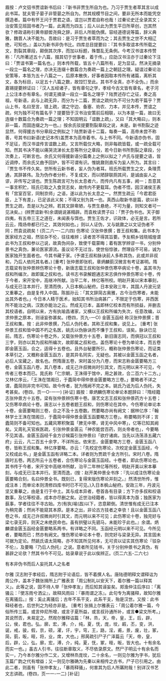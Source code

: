 <!-- { "loadSidebar": true } -->
眉按：卢文弨书贾谊新书后曰：『新书非贾生所自为也。乃习于贾生者萃其言以成此书耳。犹夫管子晏子非管晏之所自为。然其规模节目之间，要非无所本而能凭空撰造者。篇中有怀王问于贾君之语，谊岂以贾君自称也哉！过秦论史迁全录其文；治安策见班固书者乃一篇，此离而为四五；后人以此为贾生平日所草创，岂其然欤？修政语称引黄帝颛喾尧舜之辞，非后人所能伪撰。容经道德说等篇，辞义典雅，魏晋人决不能为。吾故曰：是习于贾生者萃而为之；其去贾生之世不大相辽绝，可知也。』盖以为新书非伪书比。四库总目提要曰：『其书多取谊本传所载之文，割裂其章段，颠倒其次序，而加以标题，殊瞀乱无条例。今考汉书谊本传赞称：「凡所著述五十八篇，掇其切于世事者，着于传。」应劭汉书注亦于过秦论下注曰：「贾谊书第一篇名也。」则本传所载，皆五十八篇所有，足为显证。然决无摘录一段立一篇名之理，亦决无连缀十数篇合为奏疏一篇上之朝廷之理。疑谊过秦论治安策等，本皆为五十八篇之一，后原本散佚，好事者因取本传所有诸篇，离析其文，各为标目，以足五十八篇之数，故饾饤至此。其书不全真，亦不全伪。』而余嘉锡提要辨证曰：『汉人五经诸子，皆有章句之学，孝经今古文皆有章名，老子河上公注本亦有章名，何谓无摘录一段立一篇名之理乎？陆贾述存亡之征，奏之高祖，号新语，此与上疏无异，而分为十二篇，贾谊之疏何为不可分为若干篇乎？贾山上书，名曰至言，错上疏，谓之守边、备塞、劝农、力本，并见本传，贾谊之疏，何为独不可有篇名乎？提要狃于汉书治安策前后相联，以为本是一篇，故曰无连缀十数篇合为奏疏一篇之理；不知固明云「谊数上疏」，又曰「其大略曰」，则本非一篇，而固连缀之为一也。』按余氏驳提要割裂章段之说，未是。新书割裂之迹显然，何得援古书分章段之例拟之？陆贾新语十二篇，每奏一篇，高帝未尝不称善，号其书曰新语(史记本传)盖贾本为高帝着书，与上书不同。今新语亦伪书，固不足征，而汉书谊传言谊数上疏，又言所载仅大略，则非每疏皆载，或一疏全载可知。然其书决不能以痛哭流涕长太息等所分之章段，若今日新书所割裂之章段，分次奏上，可断言也。余氏又何得援新语分篇奏上之例以拟之？卢氏与提要之语，皆近调停，而余氏又曲予回护，皆不可谓有识。惟姚鼐则直斥为妄人所为。其言曰：『贾生书不传久矣。世所有云新书者，妄人伪为者耳。班氏所载贾生之文，条理贯通，其辞甚伟。及为伪作者分析，不复成文，而以陋辞联厕其间，是诚由妄人之谬，非传写之误也。贾生陈疏言可为长太息者六，而传内凡有五事，阙一；吾意其一事言积贮，班氏已取之入食货志矣，故传内不更载耳。伪者不悟，因汉诸侯王表有「宫室百官，同制京师」之语，遂以此为长太息之一。然贾生疏云「今君君臣臣，上下有差」，已足该此义矣；不得又别为其一也。真西山取新书是篇，欲以补贾生之疏，吾是以为之辨。若其文辞卑陋，与贾生悬绝，不可为量，则知文者可一见决矣。』(辨贾谊新书)余谓姚说甚精辟。而袁枚读贾子曰：「贾子伪书也。天子御四夷，有五帝三王之道在，未闻表与饵也。贾生王佐才，识政体，必无是言。若所云云，隋炀帝都已行之，其效何如也。」则以人证伪，又与姚鼐之以文证伪者不同；然袁说疏矣！(页二六一-二六四)
伤寒论
汉张仲景撰；晋王叔和集。此书本为医家经方之祖，然驳杂不伦，往往难辨；读者苦不得其旨要。予友桐乡钱晓城煌谓此书为王叔和参以己说，故真伪间杂，致使千载蒙晦；着有医学辨谬一书，分别仲景书之真伪，兼论医家源流。虽议论不无过当，使世俗惊骇，然理自不可易，诚为医家独开生面者也。今其书藏于家。(予谓王叔和脉诀前人多称其伪，此或并非叔和，乃后人依托其名者。)
[重考]
张仲景即张机，章炳麟菿汉微言有考证甚明。隋志载梁有张仲景辨伤寒论十卷，新唐志载王叔和张仲景伤寒卒病论十卷，盖其书为叔和所编次，故即属之叔和也。读书志书录解题通志宋志俱作仲景伤寒论十卷，传于今者，宋开宝中，高继冲所献。治平二年，林亿等所校。明赵开美以宋本摹刻，与成无已注本并行，至清而佚，入日本枫山秘府。日本安政三年，其国人丹波元坚又重摹之，由是复传入中国。陈振孙云：「其文辞简古奥雅，古今治伤寒者，未能出其外者也。」今日本人精于医术，始知其书所治病甚广，不限定于伤寒，并西医所不能治之病，汉医亦能治之云。然成无已本，盖即林亿校本而有所损益，并删去其校语者。自明以来，方有执喻昌诸家，又横以王叔和所编为失次，任意改编，以求仲景之原本，则诬妄弥甚矣。(卷四，页九-一○)
金匮玉函经
称汉张仲景撰；晋王叔和集。按：此非仲景撰，乃后人伪托者。其称王叔和集，说见上。
[重考]
张仲景王叔和皆中国不朽之名医，姚氏以伪脉诀而不慊于王叔和，误矣。脉诀已见前。隋志，伤寒论十卷之外，又载张仲景方十五卷，新旧唐志同，而俱冠以王叔和三字，则亦以其为叔和所编次，故即属之叔和也。盖伤寒论十卷为单论本，而五卷即金匮玉函，合之，适得十五卷也。且外台秘要所引，概称张仲景伤寒论，而证类本草引之，又概称金匮玉函方，是其异名同实，无疑也。其被以金匮玉函之名者，必后人宝藏之，故名也。然隋唐五卷，宋时盖分为八卷，而宋志称金匮要略方三卷，金匮玉函八卷，其八卷本，成无己许叔微尚时引其文，而元明以来不可见，今传者三卷本而已。晁氏称「仁宗朝，王洙得于馆中，用之甚效，合二百六十二方。」又林亿序云，「王洙在馆阁日，于蠹简中得仲景金匮要略方三卷。」要略者不详之谓，蠹简则非完书可知。故今传者，犹为残阙不完之本。姚氏乃诋为后人伪托，失考甚矣。(卷四，页一○-一一)
[补证]
眉按：章炳麟伤寒论单论本题辞曰：『隋经籍志张仲景方十五卷。梁有张仲景辨伤寒十卷。唐艺文志王叔和张仲景药方十五卷；又伤寒卒病论十卷。唐志以十五卷者题王叔和，则伤寒论在其中。今伤寒论单论本十卷，金匮要略则三卷，合之不及十五卷数。然要略亦尚有阙文：据林亿序：「翰林学士王洙在馆阁日，于蠹简中得仲景金匮玉函要略方三卷」。称要略则不详；言蠹简则不备可知也。五藏风寒积聚篇「脾无中寒，肾无中风中寒」，亿等已知其阙矣。又周礼天官疾医疏，引张仲景金匮云「神农能尝百药，则炎帝者也」，今要略不见其语。金匮玉函经千金方诊候篇引张仲景曰「欲疗诸病，当先以汤荡涤五藏六府」云云，凡二百五十余字，不详所出。依宋志，金匮要略方三卷，金匮玉函八卷，皆称王叔和集。林亿序要略，亦云：「先校定伤寒论，次校定金匮玉函经，今又校成此书。」是金匮玉函有详略二本。详者则为贾疏千金方所引。宋时八卷。隋唐时五卷。两志所云十五卷者，合伤寒论与金匮玉函经。十卷者，即此伤寒论也。其书传于今者，宋开宝中高继冲所献，治平二年林亿等所校，明赵开美以宋本摹刻，与成无已注本并行。至清而逸，(按：赵开美仲景全书序：『先以成注伤寒论金匮要略合刻，名曰仲景全书。既刻已，复得宋版伤寒论并刻之。』然清世所传，惟成注本；而单论本则清修四库书时已不可见。)入日本枫山秘府。安政三年，丹波元坚又重摹之，由是复行于中土。其与成本异者，卷首各有目录；方下亦多叔和校语数事，及亿等校语，成本亦尽删之矣。近世治经籍者，皆以得真本为亟；独医家为蓺事，学者往往不寻古始。方(有执)喻(昌)以下，恣意颠倒。清世惟有成无已注本为稍完善；然尚不能窥其本原。是本之出，非论古方技者之幸欤！且以金匮玉函八卷之书，成无己许叔微尚时引其文，而元明以来不可见；此伤寒论十卷，独完好与梁七录无异，则天之未绝民命也。虽有拱璧以先驷马，未能珍于此也。』余谓。炳麟谓金匮玉函经金匮要略系两书，有详略之不同。玉函经元明以来不可见。今所见者，要略而已；然亦有阙文。惟伤寒论单论本十卷，则完好与梁录无异。其言固未可据为定论。然姚氏语太简略，亦不知其所见何本，无可资以证实其伤寒论『驳杂不伦』，及要略『乃后人伪托』之说。意者所见钱书，关于分别仲景书之真伪，有甚辟之论欤？然其书今不可见。姑录章说于此以俟辨正。(页二六五-二六七)


有本非伪书而后人妄托其人之名者


尔雅
汉志附于孝经后，隋志附于论语后，皆不着撰人名。唐陆德明释文谓释诂为周公作，盖本于魏张揖所上广雅表言「周公制礼以安天下，着尔雅一篇以释其义」。此等之说，固不待人举「张仲孝友」而后知其诬妄矣。郑渔仲注后序曰：「离骚云：『使冻雨兮洒尘』，故释风雨曰：『暴雨谓之冻』。此句专为离骚释，故知尔雅在离骚后。』按：奚止离骚后；古年不系干支，此系干支，殆是汉世。又按：此书释经者也，后世列之为经亦非是。
[重考]
张揖上尔雅表云：「周公着尔雅一篇，今俗所传三篇，或言仲尼所增，或言子夏所益，或言叔孙通所补，或言●梁文所考。」其说然否，未易定之。然观尔雅释诂篇：「林，烝，天，帝，皇，王，后，辟，公，侯，君也。弘，廓，宏，溥，介，纯，夏，怃，庞，坟，嘏，丕，变，洪，诞，戒，骏，假，京，硕，濯，讦，宇，穹，王，路，淫，甫，景，废，壮，冢，简，菿，昄，晊，将，业，席，大也。」邢昺疏引尸子广泽篇云「天，帝，皇，后，辟，公，弘，廓，宏，溥，介，纯，夏，怃，冢，晊，昄，皆大也。十有余名而实一也。」虽古人引书，往往断章取义，不尽依录原文。然尸子明云十有余名而实一，乃今本尔雅分作二文，又增林烝庞坟，二十余名，一则见尔雅为字书，犹后玉篇广韵之代有增益；又一则见尔雅确为先秦以来相传之古书，尸子已引用之。由此二者，则虽有「张仲孝友」，「暴雨释骚」，何害其为后人所羼附哉！别详汉书艺文志讲疏。(卷四，页一一-一二)
[补证]
